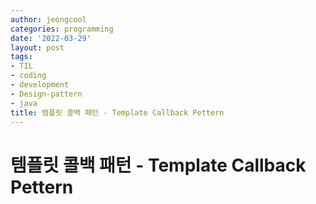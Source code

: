 ```yaml
---
author: jeongcool
categories: programming
date: '2022-03-29'
layout: post
tags:
- TIL
- coding
- development
- Design-pattern
- java
title: 템플릿 콜백 패턴 - Template Callback Pettern
---
```


# 템플릿 콜백 패턴 - Template Callback Pettern